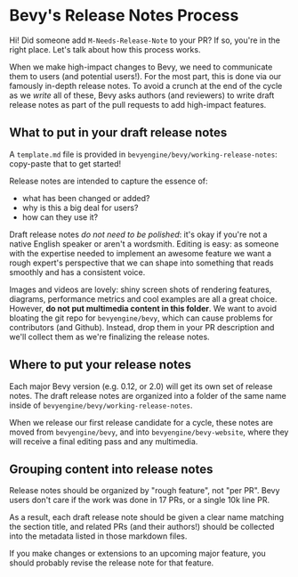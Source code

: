 # Bevy's Release Notes Process

Hi! Did someone add `M-Needs-Release-Note` to your PR? If so, you're in the right place.
Let's talk about how this process works.

When we make high-impact changes to Bevy, we need to communicate them to users (and potential users!).
For the most part, this is done via our famously in-depth release notes.
To avoid a crunch at the end of the cycle as we *write* all of these,
Bevy asks authors (and reviewers) to write draft release notes as part of the pull requests to add high-impact features.

## What to put in your draft release notes

A `template.md` file is provided in `bevyengine/bevy/working-release-notes`: copy-paste that to get started!

Release notes are intended to capture the essence of:

- what has been changed or added?
- why is this a big deal for users?
- how can they use it?

Draft release notes *do not need to be polished*: it's okay if you're not a native English speaker or aren't a wordsmith.
Editing is easy: as someone with the expertise needed to implement an awesome feature we want a rough expert's perspective that we can shape into something that reads smoothly and has a consistent voice.

Images and videos are lovely: shiny screen shots of rendering features, diagrams, performance metrics and cool examples are all a great choice.
However, **do not put multimedia content in this folder**.
We want to avoid bloating the git repo for `bevyengine/bevy`, which can cause problems for contributors (and Github).
Instead, drop them in your PR description and we'll collect them as we're finalizing the release notes.

## Where to put your release notes

Each major Bevy version (e.g. 0.12, or 2.0) will get its own set of release notes.
The draft release notes are organized into a folder of the same name inside of `bevyengine/bevy/working-release-notes`.

When we release our first release candidate for a cycle, these notes are moved from `bevyengine/bevy`, and into `bevyengine/bevy-website`,
where they will receive a final editing pass and any multimedia.

## Grouping content into release notes

Release notes should be organized by "rough feature", not "per PR".
Bevy users don't care if the work was done in 17 PRs, or a single 10k line PR.

As a result, each draft release note should be given a clear name matching the section title,
and related PRs (and their authors!) should be collected into the metadata listed in those markdown files.

If you make changes or extensions to an upcoming major feature, you should probably revise the release note for that feature.
